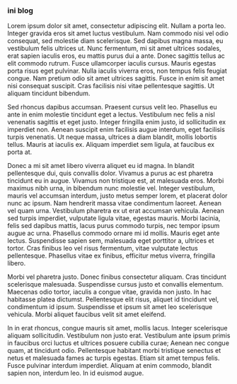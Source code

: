 ### ini blog

Lorem ipsum dolor sit amet, consectetur adipiscing elit. Nullam a porta leo. Integer gravida eros sit amet luctus vestibulum. Nam commodo nisi vel odio consequat, sed molestie diam scelerisque. Sed dapibus magna massa, eu vestibulum felis ultrices ut. Nunc fermentum, mi sit amet ultrices sodales, erat sapien iaculis eros, eu mattis purus dui a ante. Donec sagittis tellus ac elit commodo rutrum. Fusce ullamcorper iaculis cursus. Mauris egestas porta risus eget pulvinar. Nulla iaculis viverra eros, non tempus felis feugiat congue. Nam pretium odio sit amet ultrices sagittis. Fusce in enim sit amet nisi consequat suscipit. Cras facilisis nisi vitae pellentesque sagittis. Ut aliquam tincidunt bibendum.

Sed rhoncus dapibus accumsan. Praesent cursus velit leo. Phasellus eu ante in enim molestie tincidunt eget a lectus. Vestibulum nec felis a nisl venenatis sagittis et eget justo. Integer fringilla enim justo, id sollicitudin ex imperdiet non. Aenean suscipit enim facilisis augue interdum, eget facilisis turpis venenatis. Ut neque massa, ultrices a diam blandit, mollis lobortis tellus. Mauris at iaculis ex. Aliquam imperdiet sem ligula, at faucibus ex porta at.

Donec a mi sit amet libero viverra aliquet eu id magna. In blandit pellentesque dui, quis convallis dolor. Vivamus a purus ac est pharetra tincidunt eu in augue. Vivamus non tristique est, at malesuada eros. Morbi maximus nibh urna, in bibendum nunc molestie vel. Integer vestibulum, mauris vel accumsan interdum, justo metus semper lorem, et placerat dolor nunc ac ipsum. Nam hendrerit massa vitae condimentum laoreet. Aenean vel quam urna. Vestibulum pharetra ex ut erat accumsan vehicula. Aenean sed turpis imperdiet, vulputate ligula vitae, egestas mauris. Morbi lacinia, felis sed dapibus mattis, lacus purus commodo turpis, nec tempor ipsum augue ac urna. Phasellus commodo ornare mi id mollis. Mauris eget ante lectus. Suspendisse sapien sem, malesuada eget porttitor a, ultrices et tortor. Cras finibus leo vel risus fermentum, vitae vulputate lectus pellentesque. Phasellus vitae ex finibus, efficitur metus viverra, fringilla libero.

Morbi vel pharetra justo. Donec finibus consectetur aliquam. Cras tincidunt scelerisque malesuada. Suspendisse cursus justo et convallis elementum. Maecenas odio tortor, iaculis a congue vitae, gravida non justo. In hac habitasse platea dictumst. Pellentesque elit risus, aliquet id tincidunt vel, condimentum id ipsum. Suspendisse et ipsum sit amet leo scelerisque vehicula. Morbi aliquet faucibus velit sit amet eleifend.

In in erat rhoncus, congue mauris sit amet, mollis lacus. Integer scelerisque aliquam sollicitudin. Vestibulum non justo erat. Vestibulum ante ipsum primis in faucibus orci luctus et ultrices posuere cubilia curae; Aenean nec congue quam, at tincidunt odio. Pellentesque habitant morbi tristique senectus et netus et malesuada fames ac turpis egestas. Etiam sit amet tempus felis. Fusce pulvinar interdum imperdiet. Aliquam at enim commodo, blandit sapien non, interdum leo. In id euismod augue.